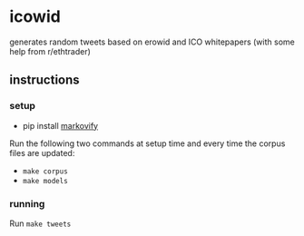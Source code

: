 # icowid

generates random tweets based on erowid and ICO whitepapers (with some help
from r/ethtrader)

## instructions

### setup

* pip install [markovify](https://github.com/jsvine/markovify)

Run the following two commands at setup time and every time the corpus files
are updated:

* `make corpus`
* `make models`

### running

Run `make tweets`
